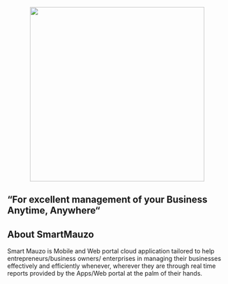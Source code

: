 <p align="center"><a href="https://smartmauzo.ovaltechtz.com" target="_blank"><img src="https://smartmauzo.ovaltechtz.com/img/icon.png" width="400"></a></p>
<h2>“For excellent management of your Business Anytime, Anywhere“</h2>

## About SmartMauzo

Smart Mauzo is Mobile and Web portal cloud application tailored to help entrepreneurs/business owners/ enterprises in managing their businesses effectively and efficiently whenever, wherever they are through real time reports provided by the Apps/Web portal at the palm of their hands.
